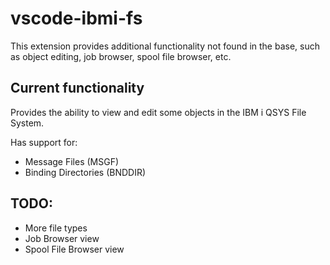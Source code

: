 # vscode-ibmi-fs

This extension provides additional functionality not found in the base, such as object editing, job browser, spool file browser, etc.

## Current functionality

Provides the ability to view and edit some objects in the IBM i QSYS File System.

Has support for:

* Message Files (MSGF)
* Binding Directories (BNDDIR)

## TODO:

* More file types
* Job Browser view
* Spool File Browser view